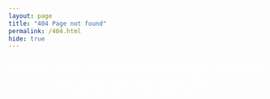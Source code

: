 ```yaml
---
layout: page
title: "404 Page not found"
permalink: /404.html
hide: true
---
```


<script type="text/javascript">
	$(document).ready(function(){
		$("html").css("background", "url(/assets/img/404/" + randomNumber() + ".gif)");
	});
	
	function randomNumber(){
		var num = -1;
		while( !(num >= 1 && num <= 8 ) ){
			num = Math.floor(Math.random() * 10) + 1;
		}
		return num;
	}
</script>

<style type="text/css">
	html {    
			    background-repeat: no-repeat!important;
			    background-size: cover!important;
			    height: 100%!important;
			    background-position: center!important;
		   }
		   
	#main, #div404Title {
		color: #ffffffd6;
	    text-align: center;
	    font-size: 2rem;
	}
</style>

<div id="div404Title">
Sorry, the requested page wasn't found on the server.
</div>
